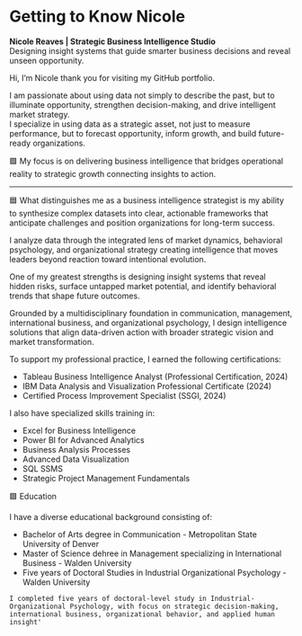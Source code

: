 # Getting to Know Nicole

**Nicole Reaves | Strategic Business Intelligence Studio**  
Designing insight systems that guide smarter business decisions and reveal unseen opportunity.

Hi, I’m Nicole thank you for visiting my GitHub portfolio.

I am passionate about using data not simply to describe the past, but to illuminate opportunity, strengthen decision-making, and drive intelligent market strategy.  
I specialize in using data as a strategic asset, not just to measure performance, but to forecast opportunity, inform growth, and build future-ready organizations.

🟪 My focus is on delivering business intelligence that bridges operational reality to strategic growth  connecting insights to action.

---

🟦 What distinguishes me as a business intelligence strategist is my ability to synthesize complex datasets into clear, actionable frameworks that anticipate challenges and position organizations for long-term success.

I analyze data through the integrated lens of market dynamics, behavioral psychology, and organizational strategy creating intelligence that moves leaders beyond reaction toward intentional evolution.

One of my greatest strengths is designing insight systems that reveal hidden risks, surface untapped market potential, and identify behavioral trends that shape future outcomes.

Grounded by a multidisciplinary foundation in communication, management, international business, and organizational psychology, I design intelligence solutions that align data-driven action with broader strategic vision and market transformation.

To support my professional practice, I earned the following certifications:
- Tableau Business Intelligence Analyst (Professional Certification, 2024)
- IBM Data Analysis and Visualization Professional Certificate (2024)
- Certified Process Improvement Specialist (SSGI, 2024)

I also have specialized skills training in:
- Excel for Business Intelligence
- Power BI for Advanced Analytics
- Business Analysis Processes
- Advanced Data Visualization 
- SQL SSMS
- Strategic Project Management Fundamentals

🟩 Education

I have a diverse educational background consisting of:
- Bachelor of Arts degree in Communication - Metropolitan State University of Denver
- Master of Science dehree in Management specializing in International Business - Walden University
- Five years of Doctoral Studies in Industrial Organizational Psychology - Walden University

`I completed five years of doctoral-level study in Industrial-Organizational Psychology, with focus on strategic decision-making, international business, organizational behavior, and applied human insight'`
